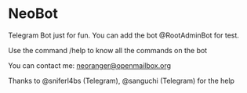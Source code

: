 NeoBot
=========

Telegram Bot just for fun. You can add the bot @RootAdminBot for test.

Use the command /help to know all the commands on the bot

You can contact me: neoranger@openmailbox.org

Thanks to @sniferl4bs (Telegram), @sanguchi (Telegram) for the help
